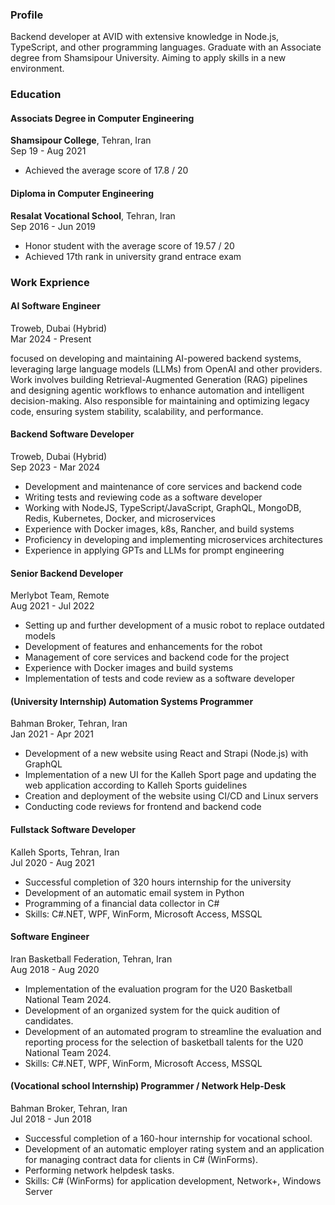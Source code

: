### Profile
Backend developer at AVID with extensive knowledge in Node.js, TypeScript, and other 
programming languages. Graduate with an Associate degree from Shamsipour University. Aiming to apply skills in a new environment.

### Education
#### Associats Degree in Computer Engineering
**Shamsipour College**, Tehran, Iran <br >
Sep 19 - Aug 2021

- Achieved the average score of 17.8 / 20


#### Diploma in Computer Engineering
**Resalat Vocational School**, Tehran, Iran <br >
Sep 2016 - Jun 2019

- Honor student with the average score of 19.57 / 20
- Achieved 17th rank in university grand entrace exam

### Work Exprience
#### AI Software Engineer
Troweb, Dubai (Hybrid) <br >
Mar 2024 - Present

focused on developing and maintaining AI-powered backend systems, 
leveraging large language models (LLMs) from OpenAI and other providers.
Work involves building Retrieval-Augmented Generation (RAG) pipelines and designing agentic
workflows to enhance automation and intelligent decision-making. Also responsible for
maintaining and optimizing legacy code, ensuring system stability, scalability, and performance.


#### Backend Software Developer
Troweb, Dubai (Hybrid) <br >
Sep 2023 - Mar 2024

- Development and maintenance of core services and backend code 
- Writing tests and reviewing code as a software developer
- Working with NodeJS, TypeScript/JavaScript, GraphQL, MongoDB, Redis, Kubernetes, Docker, and microservices
- Experience with Docker images, k8s, Rancher, and build systems
- Proficiency in developing and implementing microservices architectures
- Experience in applying GPTs and LLMs for prompt engineering


#### Senior Backend Developer
Merlybot Team, Remote <br >
Aug 2021 - Jul 2022

- Setting up and further development of a music robot to replace outdated models
- Development of features and enhancements for the robot
- Management of core services and backend code for the project
- Experience with Docker images and build systems
- Implementation of tests and code review as a software developer


#### (University Internship) Automation Systems Programmer
Bahman Broker, Tehran, Iran <br >
Jan 2021 - Apr 2021

- Development of a new website using React and Strapi (Node.js) with GraphQL
- Implementation of a new UI for the Kalleh Sport page and updating the web application according to Kalleh Sports guidelines
- Creation and deployment of the website using CI/CD and Linux servers
- Conducting code reviews for frontend and backend code


#### Fullstack Software Developer
Kalleh Sports, Tehran, Iran <br >
Jul 2020 - Aug 2021

- Successful completion of 320 hours internship for the university
- Development of an automatic email system in Python
- Programming of a financial data collector in C#
- Skills: C#.NET, WPF, WinForm, Microsoft Access, MSSQL


#### Software Engineer
Iran Basketball Federation, Tehran, Iran <br >
Aug 2018 - Aug 2020

- Implementation of the evaluation program for the U20 Basketball National Team 2024.
- Development of an organized system for the quick audition of candidates.
- Development of an automated program to streamline the evaluation and reporting process for the selection of basketball talents for the U20 National Team 2024.
- Skills: C#.NET, WPF, WinForm, Microsoft Access, MSSQL


#### (Vocational school Internship) Programmer / Network Help-Desk
Bahman Broker, Tehran, Iran <br >
Jul 2018 - Jun 2018

- Successful completion of a 160-hour internship for vocational school.
- Development of an automatic employer rating system and an application for managing contract data for clients in C# (WinForms).
- Performing network helpdesk tasks.
- Skills: C# (WinForms) for application development, Network+, Windows Server

